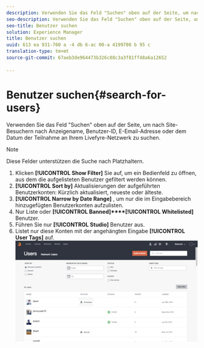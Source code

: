 ```yaml
---
description: Verwenden Sie das Feld "Suchen" oben auf der Seite, um nach Site-Besuchern nach Anzeigename, Benutzer-ID, E-Email-Adresse oder dem Datum der Teilnahme an Ihrem Livefyre-Netzwerk zu suchen.
seo-description: Verwenden Sie das Feld "Suchen" oben auf der Seite, um nach Site-Besuchern nach Anzeigename, Benutzer-ID, E-Email-Adresse oder dem Datum der Teilnahme an Ihrem Livefyre-Netzwerk zu suchen.
seo-title: Benutzer suchen
solution: Experience Manager
title: Benutzer suchen
uuid: 613 ea 931-760 a -4 db 6-ac 00-a 4199708 b 95 c
translation-type: tm+mt
source-git-commit: 67aeb3de964473b326c88c3a3f81ff48a6a12652

---
```



# Benutzer suchen{#search-for-users}

Verwenden Sie das Feld &quot;Suchen&quot; oben auf der Seite, um nach Site-Besuchern nach Anzeigename, Benutzer-ID, E-Email-Adresse oder dem Datum der Teilnahme an Ihrem Livefyre-Netzwerk zu suchen.

>[!NOTE]
>
>Diese Felder unterstützen die Suche nach Platzhaltern.

1. Klicken **[!UICONTROL Show Filter]** Sie auf, um ein Bedienfeld zu öffnen, aus dem die aufgelisteten Benutzer gefiltert werden können.
1. **[!UICONTROL Sort by]** Aktualisierungen der aufgeführten Benutzerkonten: Kürzlich aktualisiert, neueste oder älteste.
1. **[!UICONTROL Narrow by Date Range]** , um nur die im Eingabebereich hinzugefügten Benutzerkonten aufzulisten.
1. Nur Liste oder **[!UICONTROL Banned]****[!UICONTROL Whitelisted]** Benutzer.
1. Führen Sie nur **[!UICONTROL Studio]** Benutzer aus.
1. Listet nur diese Konten mit der angehängten Eingabe **[!UICONTROL User Tags]** auf. ![](assets/UsersFilter-1024x568.png)

